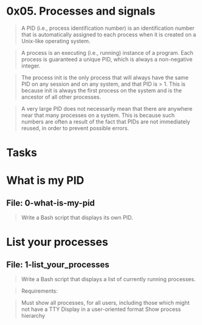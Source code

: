 # 0x05. Processes and signals
	
> A PID (i.e., process identification number) is an identification number that is automatically assigned to each process when it is created on a Unix-like operating system.

> A process is an executing (i.e., running) instance of a program. Each process is guaranteed a unique PID, which is always a non-negative integer.

> The process init is the only process that will always have the same PID on any session and on any system, and that PID is > 1. This is because init is always the first process on the system and is the ancestor of all other processes.

> A very large PID does not necessarily mean that there are anywhere near that many processes on a system. This is because such numbers are often a result of the fact that PIDs are not immediately reused, in order to prevent possible errors.

# Tasks

# What is my PID
## File: 0-what-is-my-pid

> Write a Bash script that displays its own PID.

# List your processes
## File: 1-list_your_processes
> Write a Bash script that displays a list of currently running processes.

> Requirements:

> Must show all processes, for all users, including those which might not have a TTY
> Display in a user-oriented format
> Show process hierarchy